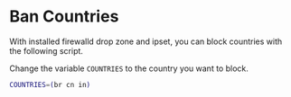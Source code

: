 # Ban Countries

With installed firewalld drop zone and ipset, you can block countries with the following script.

Change the variable `COUNTRIES` to the country you want to block.

```bash
COUNTRIES=(br cn in)
```